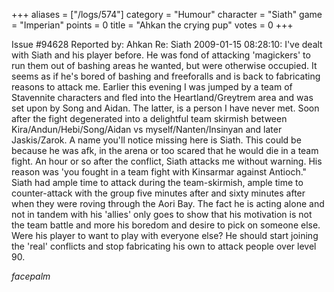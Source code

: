 +++
aliases = ["/logs/574"]
category = "Humour"
character = "Siath"
game = "Imperian"
points = 0
title = "Ahkan the crying pup"
votes = 0
+++

Issue #94628   Reported by: Ahkan    Re: Siath
2009-01-15 08:28:10: 
I've dealt with Siath and his player before.  He was fond of attacking 
'magickers' to run them out of bashing areas he wanted, but were otherwise 
occupied. It seems as if he's bored of bashing and freeforalls and is back to fabricating reasons to attack me. Earlier this evening I was jumped by a team of Stavennite characters and fled into the Heartland/Greytrem area and was set upon by Song and Aidan. The latter, is a person I have never met. Soon after the fight degenerated into a delightful team skirmish between 
Kira/Andun/Hebi/Song/Aidan vs myself/Nanten/Insinyan and later Jaskis/Zarok. A name you'll notice missing here is Siath. This could be because he was afk, in the arena or too scared that he would die in a team fight. An hour or so after the conflict, Siath attacks me without warning. His reason was 'you fought in a team fight with Kinsarmar against Antioch." Siath had ample time to attack during the team-skirmish, ample time to counter-attack with the group five minutes after and sixty minutes after when they were roving through the Aori Bay. The fact he is acting alone and not in tandem with his 'allies' only goes to show that his motivation is not the team battle and more his boredom and desire to pick on someone else. Were his player to want to play with everyone else? He should start joining the 'real' conflicts and stop fabricating his own to attack people over level 90.


*facepalm*